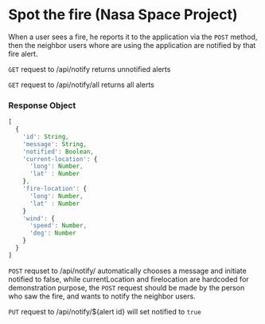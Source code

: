 # Spot the fire (Nasa Space Project)
When a user sees a fire, he reports it to the application via the `POST` method, then the neighbor users whore are using the application are notified by that fire alert.

`GET` request to /api/notify returns unnotified alerts

`GET` request to /api/notify/all returns all alerts

### Response Object

```javascript
[
  {
    'id': String,
    'message': String,
    'notified': Boolean,
    'current-location': {
      'long': Number,
      'lat' : Number
    },
    'fire-location': {
      'long': Number,
      'lat' : Number
    }
    'wind': {
      'speed': Number,
      'deg': Number
    }
  }
]
```

`POST` requset to /api/notify/ automatically chooses a message and initiate notified to false, while currentLocation
and firelocation are hardcoded for demonstration purpose, the `POST` request should be made by the person who saw the fire, and wants to notify the neighbor users.

`PUT` request to /api/notify/${alert id} will set notified to `true`
